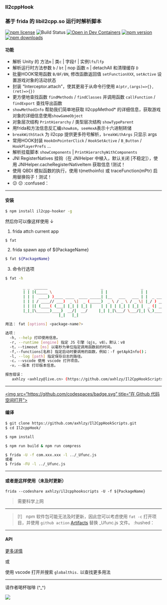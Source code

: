 ### Il2cppHook

### 基于 frida 的 libil2cpp.so 运行时解析脚本

[![npm license](https://img.shields.io/npm/l/il2cpp-hooker.svg)](https://www.npmjs.com/package/il2cpp-hooker)
![Build Status](https://github.com/axhlzy/Il2CppHookScripts/actions/workflows/Auto-build.yml/badge.svg)
[![Open in Dev Containers](https://img.shields.io/static/v1?label=Dev%20Containers&message=Open&color=blue&logo=visualstudiocode)](https://vscode.dev/redirect?url=vscode://ms-vscode-remote.remote-containers/cloneInVolume?url=https://github.com/axhlzy/Il2CppHookScripts)
[![npm version](https://img.shields.io/npm/v/il2cpp-hooker.svg)](https://www.npmjs.com/package/il2cpp-hooker)
[![npm downloads](https://img.shields.io/npm/dm/il2cpp-hooker.svg)](https://www.npmjs.com/package/il2cpp-hooker)

#### 功能 

- 解析 Unity 的 方法`m` | 类`c` | 字段`f` | 实例`lfs`/`lfp`
- 解析运行时方法参数 `b` / `bt` | nop 函数 `n` | detachAll 和清理缓存 `D`
- 批量HOOK常用函数 `B/BF/BN`, 修改函数返回值 `setFunctionXXX`, `setActive` 设置游戏对象的活动状态
- 封装 “Interceptor.attach”，使其更易于从命令行使用 `A(ptr,(args)=>{},(ret)=>{})`
- 更方便地查找函数 `findMethods` / `findClasses` 并调用函数 `callFunction` / `findExport` 查找导出函数
- `showMethodInfo` 帮助我们简单地获取 Il2cppMethod* 的详细信息，获取游戏对象的详细信息使用`showGameObject`
- 对象层次结构 `PrintHierarchy` / 类型层次结构 `showTypeParent`
- 用frida和方法信息反汇编`showAsm`，`seeHexA`表示十六进制转储
- `breakWithStack` 为 il2cpp 提供更多符号解析，`breakWithArgs` 只显示 args
- 常用HOOK封装 `HookOnPointerClick` / `HookSetActive` / `B_Button` / `HookPlayerPrefs` ...
- 解析挂载脚本 `showComponents` | `PrintHierarchyWithComponents` 
- JNI RegisterNatives 挂钩（在 JNIHelper 中植入，默认关闭 [不稳定]），使用 JNIHelper.cacheRegisterNativeItem 获取信息 !测试！
- 使用 QBDI 模拟函数的执行，使用 t(methoinfo) 或 traceFunction(mPtr) 启用替换钩子！测试！
- :confused: :confused: :confused：

-------

#### 安装
```sh
$ npm install il2cpp-hooker -g
```

然后你可以像这样使用 ↓

1. frida attch current app
```sh
$ fat

```
2. frida spawn app of ${PackageName}
```sh
$ fat ${PackageName}
```

3. 命令行选项
```sh
$ fat -h

        _ _  ______                        _                 _
        | | |(_____ \                      | |               | |
        | | |  ____) )____ ____  ____ _____| |__   ___   ___ | |  _ _____  ____
        | | | / ____// ___)  _ \|  _ (_____)  _ \ / _ \ / _ \| |_/ ) ___ |/ ___)
        | | || (____( (___| |_| | |_| |    | | | | |_| | |_| |  _ (| ____| |
        |_|_|\______)____)  __/|  __/     |_| |_|\___/ \___/|_| \_)_____)_|
                        |_|   |_|

用法： fat [options] <package-name?>

选项：
  -h, --help 打印使用信息。
  -r, --runtime [engine] 指定 JS 引擎（qjs, v8）。默认：v8
  -t，--timeout [ms] 以毫秒为单位指定调用函数前的时间。
  -f,--functions[名称] 指定启动时要调用的函数，例如：-f getApkInfo()；
  -l, --log [path] 指定保存日志的路径。
  -c，--vscode 使用 vscode 打开项目。
  -v，--版本 打印版本信息。

报告错误：
   axhlzy <axhlzy@live.cn> (https://github.com/axhlzy/Il2CppHookScripts/)

```

-------

[<img src=“https://github.com/codespaces/badge.svg” title=“在 Github 代码空间打开”>](https://codespaces.new/axhlzy/Il2CppHookScripts)

#### 编译
```sh
$ git clone https://github.com/axhlzy/Il2CppHookScripts.git
$ cd Il2cppHook/

$ npm install

$ npm run build & npm run compress

$ frida -U -f com.xxx.xxx -l ../_Ufunc.js
或者
$ frida -FU -l ../_Ufunc.js
```

-------

#### 或者是这样使用（未及时更新）
`frida --codeshare axhlzy/il2cpphookscripts -U -f ${PackageName}`

> 需要科学上网

-------

> [!］
> npm 软件包可能无法及时更新，因此您可以考虑使用 `fat -c` 打开项目，并使用 `github action` [Artifacts](https://github.com/axhlzy/Il2CppHookScripts/actions) 替换 _Ufunc.js 文件。 :hushed：

-------

#### API

[更多详情](https://github.com/axhlzy/Il2CppHookScripts/wiki)

或

使用 vscode 打开并搜索 `globalthis.` 以查找更多用法

-------

请作者喝杯咖啡 (^_^)

<img src=https://github.com/axhlzy/Il2CppHookScripts/assets/20512058/618a0674-e5ad-4c0f-9435-f7e133d4b293 width=“300” height=“400”>

<!-- qq:597290673 -->
<!-- wx:axhlzy0922 -->
<!-- tg:axhlzy -->